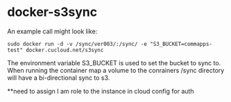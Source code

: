 # docker-s3sync

An example call might look like:

```
sudo docker run -d -v /sync/ver003/:/sync/ -e "S3_BUCKET=commapps-test" docker.cucloud.net/s3sync
```

The environment variable S3_BUCKET is used to set the bucket to sync to.  When running the container map a volume to the conrainers /sync
directory will have a bi-directional sync to s3.

**need to assign I am role to the instance in cloud config for auth
